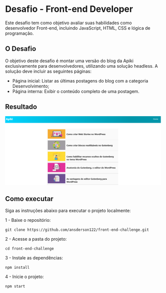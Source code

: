# Desafio - Front-end Developer

Este desafio tem como objetivo avaliar suas habilidades como desenvolvedor Front-end, incluindo JavaScript, HTML, CSS e lógica de programação.

## O Desafio

O objetivo deste desafio é montar uma versão do blog da Apiki exclusivamente para desenvolvedores, utilizando uma solução headless. A solução deve incluir as seguintes páginas:

* Página inicial: Listar as últimas postagens do blog com a categoria Desenvolvimento;
* Página interna: Exibir o conteúdo completo de uma postagem.

## Resultado

![resultado](/img/Screenshot.png)

## Como executar 
Siga as instruções abaixo para executar o projeto localmente:

1 - Baixe o repositório:
```shell
git clone https://github.com/ansderson122/front-end-challenge.git
```
2 - Acesse a pasta do projeto:
```shell
cd front-end-challenge
```
3 - Instale as dependências:
```shell
npm install
```
4 - Inicie o projeto:
```shell
npm start
```
